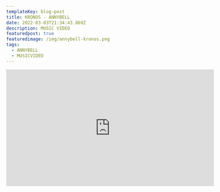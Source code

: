 ```yaml
---
templateKey: blog-post
title: KRONOS - ANNYBELL
date: 2022-03-03T21:34:43.869Z
description: MUSIC VIDEO
featuredpost: true
featuredimage: /img/annybell-kronos.png
tags:
  - ANNYBELL
  - MUSICVIDEO
---
```

<iframe width="560" height="315" src="https://www.youtube.com/embed/h5gBfME68Fg" title="YouTube video player" frameborder="0" allow="accelerometer; autoplay; clipboard-write; encrypted-media; gyroscope; picture-in-picture" allowfullscreen></iframe>